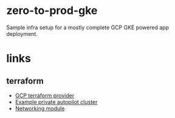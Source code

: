 # zero-to-prod-gke
Sample infra setup for a mostly complete GCP GKE powered app deployment.

# links

## terraform
- [GCP terraform provider](https://registry.terraform.io/providers/hashicorp/google/latest/docs)
- [Example private autopilot cluster](https://github.com/terraform-google-modules/terraform-google-kubernetes-engine/tree/master/examples/simple_autopilot_private)
- [Networking module](https://github.com/terraform-google-modules/terraform-google-network)

